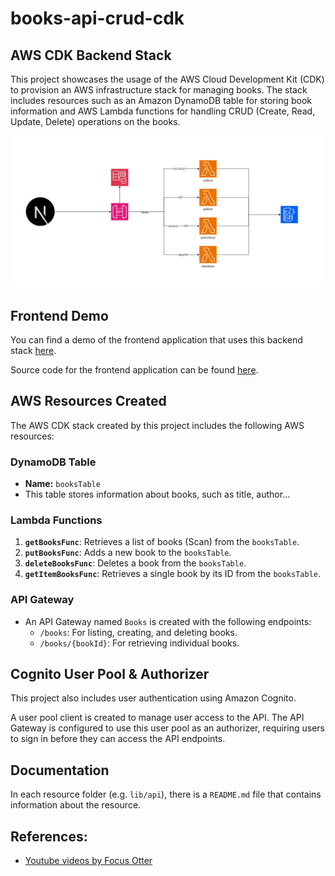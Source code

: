 # books-api-crud-cdk

## AWS CDK Backend Stack

This project showcases the usage of the AWS Cloud Development Kit (CDK) to provision an AWS infrastructure stack for managing books. The stack includes resources such as an Amazon DynamoDB table for storing book information and AWS Lambda functions for handling CRUD (Create, Read, Update, Delete) operations on the books. 

![](./backend/cdk-crud-books-nextj13.webp)

## Frontend Demo

You can find a demo of the frontend application that uses this backend stack [here](https://main.d1v7b18a5j9npz.amplifyapp.com/).

Source code for the frontend application can be found [here](https://github.com/jer-nc/fullstack-book-crud-cdk-nextjs13/tree/main).


## AWS Resources Created

The AWS CDK stack created by this project includes the following AWS resources:

### DynamoDB Table

- **Name:** `booksTable`
- This table stores information about books, such as title, author...

### Lambda Functions

1. **`getBooksFunc`**: Retrieves a list of books (Scan) from the `booksTable`.
2. **`putBooksFunc`**: Adds a new book to the `booksTable`.
3. **`deleteBooksFunc`**: Deletes a book from the `booksTable`.
4. **`getItemBooksFunc`**: Retrieves a single book by its ID from the `booksTable`.

### API Gateway

- An API Gateway named `Books` is created with the following endpoints:
  - `/books`: For listing, creating, and deleting books.
  - `/books/{bookId}`: For retrieving individual books.



## Cognito User Pool & Authorizer

This project also includes user authentication using Amazon Cognito.

A user pool client is created to manage user access to the API. The API Gateway is configured to use this user pool as an authorizer, requiring users to sign in before they can access the API endpoints.

## Documentation

In each resource folder (e.g. `lib/api`), there is a `README.md` file that contains information about the resource. 



## References:

- [Youtube videos by Focus Otter](https://www.youtube.com/watch?v=4s1pNyEKlWs)
